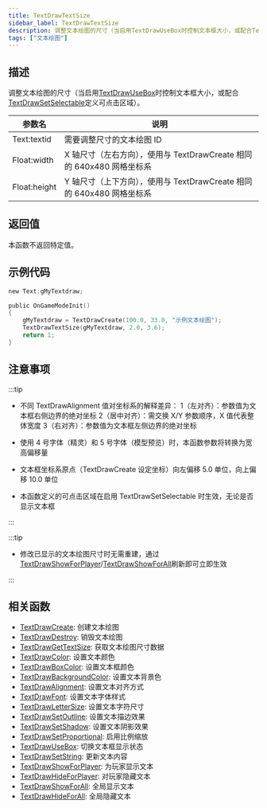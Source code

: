 ```yaml
---
title: TextDrawTextSize
sidebar_label: TextDrawTextSize
description: 调整文本绘图的尺寸（当启用TextDrawUseBox时控制文本框大小，或配合TextDrawSetSelectable定义可点击区域）
tags: ["文本绘图"]
---
```


## 描述

调整文本绘图的尺寸（当启用[TextDrawUseBox](TextDrawUseBox)时控制文本框大小，或配合[TextDrawSetSelectable](TextDrawSetSelectable)定义可点击区域）。

| 参数名       | 说明                                                                  |
| ------------ | --------------------------------------------------------------------- |
| Text:textid  | 需要调整尺寸的文本绘图 ID                                             |
| Float:width  | X 轴尺寸（左右方向），使用与 TextDrawCreate 相同的 640x480 网格坐标系 |
| Float:height | Y 轴尺寸（上下方向），使用与 TextDrawCreate 相同的 640x480 网格坐标系 |

## 返回值

本函数不返回特定值。

## 示例代码

```c
new Text:gMyTextdraw;

public OnGameModeInit()
{
    gMyTextdraw = TextDrawCreate(100.0, 33.0, "示例文本绘图");
    TextDrawTextSize(gMyTextdraw, 2.0, 3.6);
    return 1;
}
```

## 注意事项

:::tip

- 不同 TextDrawAlignment 值对坐标系的解释差异：
1（左对齐）：参数值为文本框右侧边界的绝对坐标
2（居中对齐）：需交换 X/Y 参数顺序，X 值代表整体宽度
3（右对齐）：参数值为文本框左侧边界的绝对坐标

- 使用 4 号字体（精灵）和 5 号字体（模型预览）时，本函数参数将转换为宽高偏移量

- 文本框坐标系原点（TextDrawCreate 设定坐标）向左偏移 5.0 单位，向上偏移 10.0 单位

- 本函数定义的可点击区域在启用 TextDrawSetSelectable 时生效，无论是否显示文本框

:::

:::tip

- 修改已显示的文本绘图尺寸时无需重建，通过[TextDrawShowForPlayer](TextDrawShowForPlayer)/[TextDrawShowForAll](TextDrawShowForAll)刷新即可立即生效

:::

## 相关函数

- [TextDrawCreate](TextDrawCreate): 创建文本绘图
- [TextDrawDestroy](TextDrawDestroy): 销毁文本绘图
- [TextDrawGetTextSize](TextDrawGetTextSize): 获取文本绘图尺寸数据
- [TextDrawColor](TextDrawColor): 设置文本颜色
- [TextDrawBoxColor](TextDrawBoxColor): 设置文本框颜色
- [TextDrawBackgroundColor](TextDrawBackgroundColor): 设置文本背景色
- [TextDrawAlignment](TextDrawAlignment): 设置文本对齐方式
- [TextDrawFont](TextDrawFont): 设置文本字体样式
- [TextDrawLetterSize](TextDrawLetterSize): 设置文本字符尺寸
- [TextDrawSetOutline](TextDrawSetOutline): 设置文本描边效果
- [TextDrawSetShadow](TextDrawSetShadow): 设置文本阴影效果
- [TextDrawSetProportional](TextDrawSetProportional): 启用比例缩放
- [TextDrawUseBox](TextDrawUseBox): 切换文本框显示状态
- [TextDrawSetString](TextDrawSetString): 更新文本内容
- [TextDrawShowForPlayer](TextDrawShowForPlayer): 为玩家显示文本
- [TextDrawHideForPlayer](TextDrawHideForPlayer): 对玩家隐藏文本
- [TextDrawShowForAll](TextDrawShowForAll): 全局显示文本
- [TextDrawHideForAll](TextDrawHideForAll): 全局隐藏文本
